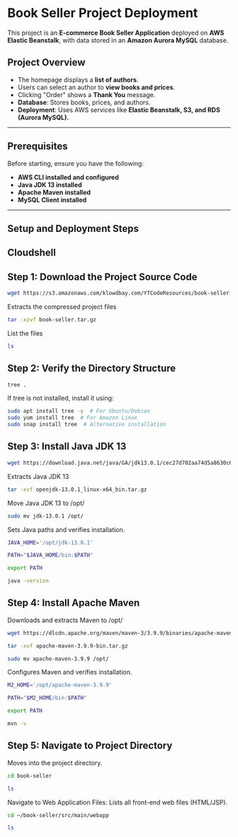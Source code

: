 # Book Seller Project Deployment

This project is an **E-commerce Book Seller Application** deployed on **AWS Elastic Beanstalk**, with data stored in an **Amazon Aurora MySQL** database.

## **Project Overview**
- The homepage displays a **list of authors**.
- Users can select an author to **view books and prices**.
- Clicking "Order" shows a **Thank You** message.
- **Database**: Stores books, prices, and authors.
- **Deployment**: Uses AWS services like **Elastic Beanstalk, S3, and RDS (Aurora MySQL).**

---

## **Prerequisites**
Before starting, ensure you have the following:
- **AWS CLI installed and configured**
- **Java JDK 13 installed**
- **Apache Maven installed**
- **MySQL Client installed**

---

## **Setup and Deployment Steps**

## **Cloudshell**

## **Step 1: Download the Project Source Code**
```bash
wget https://s3.amazonaws.com/klowdbay.com/YTCodeResources/book-seller.tar.gz
```
Extracts the compressed project files
```bash
tar -xzvf book-seller.tar.gz
```
List the files
```bash
ls
```


## **Step 2: Verify the Directory Structure**
```bash
tree .
```
If tree is not installed, install it using:
```bash
sudo apt install tree -y  # For Ubuntu/Debian
sudo yum install tree  # For Amazon Linux
sudo snap install tree  # Alternative installation
```


## **Step 3: Install Java JDK 13**
```bash
wget https://download.java.net/java/GA/jdk13.0.1/cec27d702aa74d5a8630c65ae61e4305/9/GPL/openjdk-13.0.1_linux-x64_bin.tar.gz
```
Extracts Java JDK 13
```bash
tar -xvf openjdk-13.0.1_linux-x64_bin.tar.gz
```
Move Java JDK 13 to /opt/
```bash
sudo mv jdk-13.0.1 /opt/
```
Sets Java paths and verifies installation.
```bash
JAVA_HOME='/opt/jdk-13.0.1'
```
```bash
PATH="$JAVA_HOME/bin:$PATH"
```
```bash
export PATH
```
```bash
java -version
```


## **Step 4: Install Apache Maven**
Downloads and extracts Maven to /opt/
```bash
wget https://dlcdn.apache.org/maven/maven-3/3.9.9/binaries/apache-maven-3.9.9-bin.tar.gz
```
```bash
tar -xvf apache-maven-3.9.9-bin.tar.gz
```
```bash
sudo mv apache-maven-3.9.9 /opt/
```
Configures Maven and verifies installation.
```bash
M2_HOME='/opt/apache-maven-3.9.9'
```
```bash
PATH="$M2_HOME/bin:$PATH"
```
```bash
export PATH
```
```bash
mvn -v
```


## **Step 5: Navigate to Project Directory**
Moves into the project directory.
```bash
cd book-seller
```
```bash
ls
```

Navigate to Web Application Files:
Lists all front-end web files (HTML/JSP).
```bash
cd ~/book-seller/src/main/webapp
```
```bash
ls
```










